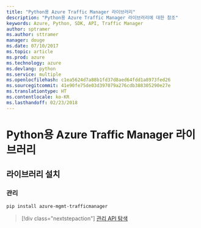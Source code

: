 ```yaml
---
title: "Python용 Azure Traffic Manager 라이브러리"
description: "Python용 Azure Traffic Manager 라이브러리에 대한 참조"
keywords: Azure, Python, SDK, API, Traffic Manager
author: sptramer
ms.author: sttramer
manager: douge
ms.date: 07/10/2017
ms.topic: article
ms.prod: azure
ms.technology: azure
ms.devlang: python
ms.service: multiple
ms.openlocfilehash: c1ea5624d7a88b1fd37d8aed64fdd1a8973fed26
ms.sourcegitcommit: 41e90fe75de03d397079a276cdb388305290e27e
ms.translationtype: HT
ms.contentlocale: ko-KR
ms.lasthandoff: 02/23/2018
---
```

# <a name="azure-traffic-manager-libraries-for-python"></a>Python용 Azure Traffic Manager 라이브러리

## <a name="install-the-libraries"></a>라이브러리 설치


### <a name="management"></a>관리

```bash
pip install azure-mgmt-trafficmanager
```
> [!div class="nextstepaction"]
> [관리 API 탐색](/python/api/overview/azure/trafficmanager/management)